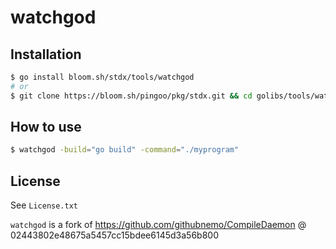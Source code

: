 # watchgod

## Installation

```sh
$ go install bloom.sh/stdx/tools/watchgod
# or
$ git clone https://bloom.sh/pingoo/pkg/stdx.git && cd golibs/tools/watchgod && go install
```

## How to use

```bash
$ watchgod -build="go build" -command="./myprogram"
```

## License

See `License.txt`

`watchgod` is a fork of https://github.com/githubnemo/CompileDaemon @ 02443802e48675a5457cc15bdee6145d3a56b800
